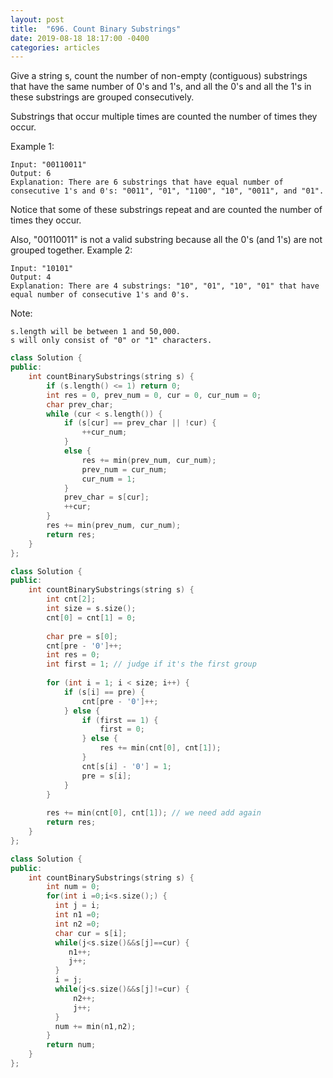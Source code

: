 ```yaml
---
layout: post
title:  "696. Count Binary Substrings"
date: 2019-08-18 18:17:00 -0400
categories: articles
---
```

Give a string s, count the number of non-empty (contiguous) substrings that have the same number of 0's and 1's, and all the 0's and all the 1's in these substrings are grouped consecutively.

Substrings that occur multiple times are counted the number of times they occur.

Example 1:
```
Input: "00110011"
Output: 6
Explanation: There are 6 substrings that have equal number of consecutive 1's and 0's: "0011", "01", "1100", "10", "0011", and "01".
```
Notice that some of these substrings repeat and are counted the number of times they occur.

Also, "00110011" is not a valid substring because all the 0's (and 1's) are not grouped together.
Example 2:
```
Input: "10101"
Output: 4
Explanation: There are 4 substrings: "10", "01", "10", "01" that have equal number of consecutive 1's and 0's.
```
Note:
```
s.length will be between 1 and 50,000.
s will only consist of "0" or "1" characters.
```
```c++
class Solution {
public:
    int countBinarySubstrings(string s) {
        if (s.length() <= 1) return 0;
        int res = 0, prev_num = 0, cur = 0, cur_num = 0;
        char prev_char;
        while (cur < s.length()) {
            if (s[cur] == prev_char || !cur) {
                ++cur_num;
            }
            else {
                res += min(prev_num, cur_num);
                prev_num = cur_num;
                cur_num = 1;
            }
            prev_char = s[cur];
            ++cur;
        }
        res += min(prev_num, cur_num);
        return res;
    }
};

```
```c++
class Solution {
public:
    int countBinarySubstrings(string s) {
        int cnt[2];
        int size = s.size();
        cnt[0] = cnt[1] = 0;
        
        char pre = s[0];
        cnt[pre - '0']++;
        int res = 0;
        int first = 1; // judge if it's the first group
        
        for (int i = 1; i < size; i++) {
            if (s[i] == pre) {
                cnt[pre - '0']++;
            } else {
                if (first == 1) {
                    first = 0;
                } else {
                    res += min(cnt[0], cnt[1]);
                }
                cnt[s[i] - '0'] = 1;
                pre = s[i];
            }
        }
        
        res += min(cnt[0], cnt[1]); // we need add again
        return res;
    }
};
```
```c++
class Solution {
public:
    int countBinarySubstrings(string s) {
        int num = 0;
        for(int i =0;i<s.size();) {
          int j = i;
          int n1 =0;
          int n2 =0;
          char cur = s[i];
          while(j<s.size()&&s[j]==cur) {
             n1++;
             j++;           
          }
          i = j;
          while(j<s.size()&&s[j]!=cur) {
              n2++;
              j++;
          }
          num += min(n1,n2);
        }
        return num;
    }
};
```